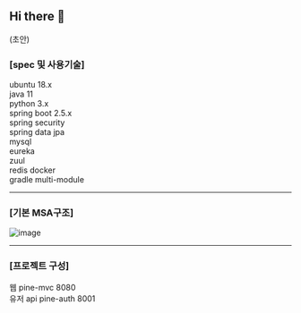 ## Hi there 👋

<!--

**Here are some ideas to get you started:**

🙋‍♀️ A short introduction - what is your organization all about?
🌈 Contribution guidelines - how can the community get involved?
👩‍💻 Useful resources - where can the community find your docs? Is there anything else the community should know?
🍿 Fun facts - what does your team eat for breakfast?
🧙 Remember, you can do mighty things with the power of [Markdown](https://guides.github.com/features/mastering-markdown/)
-->

(초안)

### [spec 및 사용기술]
              
ubuntu 18.x    
java 11    
python 3.x    
spring boot 2.5.x    
spring security    
spring data jpa    
mysql    
eureka    
zuul  
redis 
docker  
gradle multi-module 
    
---
  
### [기본 MSA구조]  
![image](https://user-images.githubusercontent.com/42536633/135239572-5432cc32-ad2d-4e84-a44f-f0ead9d14715.png)
    
---
### [프로젝트 구성] 

웹         pine-mvc        8080  
유저 api    pine-auth       8001  


